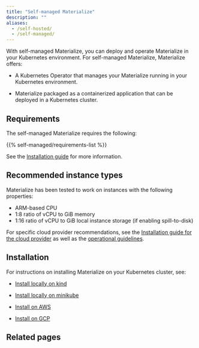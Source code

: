 ```yaml
---
title: "Self-managed Materialize"
description: ""
aliases:
  - /self-hosted/
  - /self-managed/
---
```


With self-managed Materialize, you can deploy and operate Materialize in your
Kubernetes environment. For self-managed Materialize, Materialize offers:

- A Kubernetes Operator that manages your Materialize running in your Kubernetes
  environment.

- Materialize packaged as a containerized application that can be deployed in a
  Kubernetes cluster.

## Requirements

The self-managed Materialize requires the following:

{{% self-managed/requirements-list %}}

See the [Installation guide](/installation/) for more information.

## Recommended instance types

Materialize has been tested to work on instances with the following properties:

- ARM-based CPU
- 1:8 ratio of vCPU to GiB memory
- 1:16 ratio of vCPU to GiB local instance storage (if enabling spill-to-disk)

For specific cloud provider recommendations, see the [Installation guide for the
cloud provider](/installation/) as well as the [operational guidelines](/installation/operational-guidelines/).

## Installation

For instructions on installing Materialize on your Kubernetes cluster, see:

- [Install locally on kind](/installation/install-on-local-kind/)

- [Install locally on
  minikube](/installation/install-on-local-minikube/)

- [Install on AWS](/installation/install-on-aws/)
- [Install on GCP](/installation/install-on-gcp/)

## Related pages

<!-- Temporary:
Hugo will add links to the pages in the same folder.
Since we're hiding this section from the left-hand nav, adding the links here.
-->
